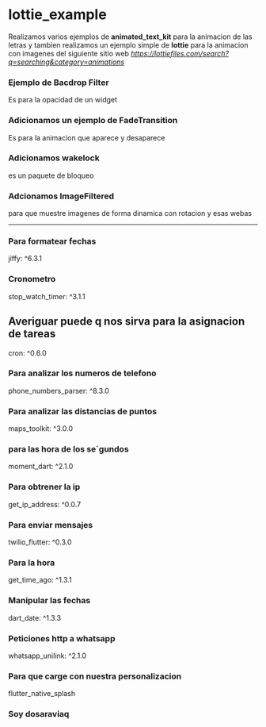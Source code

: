 # lottie_example
Realizamos varios ejemplos de **animated_text_kit** para la animacion de las letras 
y tambien realizamos un ejemplo simple de **lottie** para la animacion con imagenes del siguiente sitio web *https://lottiefiles.com/search?q=searching&category=animations*

### Ejemplo de Bacdrop Filter
Es para la opacidad de un widget
### Adicionamos un ejemplo de FadeTransition
Es para la animacion que aparece y desaparece
### Adicionamos wakelock 
es un paquete de bloqueo
### Adcionamos ImageFiltered
para que muestre imagenes de forma dinamica con rotacion y esas webas
-- -
### Para formatear fechas
jiffy: ^6.3.1
### Cronometro
stop_watch_timer: ^3.1.1
## Averiguar puede q nos sirva para la asignacion de tareas
cron: ^0.6.0
### Para analizar los numeros de telefono
phone_numbers_parser: ^8.3.0
### Para analizar las distancias de puntos
maps_toolkit: ^3.0.0
### para las hora de los se´gundos
moment_dart: ^2.1.0
### Para obtrener la ip
get_ip_address: ^0.0.7
### Para enviar mensajes
twilio_flutter: ^0.3.0
### Para la hora
get_time_ago: ^1.3.1
### Manipular las fechas
dart_date: ^1.3.3
### Peticiones http a whatsapp
whatsapp_unilink: ^2.1.0
### Para que carge con nuestra personalizacion
flutter_native_splash
### Soy dosaraviaq
